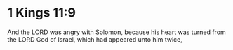 # 1 Kings 11:9

And the LORD was angry with Solomon, because his heart was turned from the LORD God of Israel, which had appeared unto him twice,
